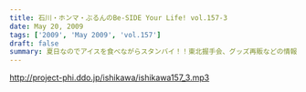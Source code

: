 ```yaml
---
title: 石川・ホンマ・ぶるんのBe-SIDE Your Life! vol.157-3
date: May 20, 2009
tags: ['2009', 'May 2009', 'vol.157']
draft: false
summary: 夏日なのでアイスを食べながらスタンバイ！！東北握手会、グッズ再販などの情報も常時チェックしていてほしい！NAMAE
---
```


http://project-phi.ddo.jp/ishikawa/ishikawa157_3.mp3